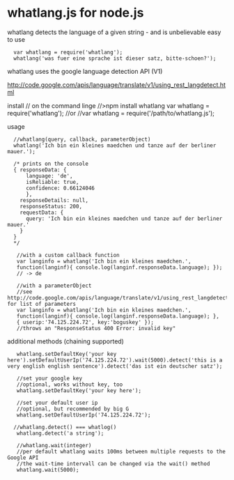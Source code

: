 whatlang.js for node.js 
===

whatlang detects the language of a given string - and is unbelievable easy to use

      var whatlang = require('whatlang');
      whatlang('was fuer eine sprache ist dieser satz, bitte-schoen?');

whatlang uses the google language detection API (V1)

http://code.google.com/apis/language/translate/v1/using_rest_langdetect.html


install
      // on the command linge
      //>npm install whatlang
      var whatlang = require('whatlang');
      //or
      //var whatlang = require('/path/to/whatlang.js');
      
usage

      //whatlang(query, callback, parameterObject)
      whatlang('Ich bin ein kleines maedchen und tanze auf der berliner mauer.');
      
      /* prints on the console
      { responseData: { 
          language: 'de',
          isReliable: true,
          confidence: 0.66124046
          },
        responseDetails: null,
        responseStatus: 200,
        requestData: { 
          query: 'Ich bin ein kleines maedchen und tanze auf der berliner mauer.' 
        } 
      }
      */
      
       //with a custom callback function 
       var langinfo = whatlang('Ich bin ein kleines maedchen.',
       function(langinf){ console.log(langinf.responseData.language); }); 
       // -> de
       
       //with a parameterObject
       //see http://code.google.com/apis/language/translate/v1/using_rest_langdetect.html#request_format for list of parameters
       var langinfo = whatlang('Ich bin ein kleines maedchen.',
       function(langinf){ console.log(langinf.responseData.language); },
       { userip:'74.125.224.72', key:'boguskey' });
       //throws an "ResponseStatus 400 Error: invalid key"
       
additional methods (chaining supported)

       whatlang.setDefaultKey('your key here').setDefaultUserIp('74.125.224.72').wait(5000).detect('this is a very english english sentence').detect('das ist ein deutscher satz');
       
       //set your google key
       //optional, works without key, too
       whatlang.setDefaultKey('your key here');
       
       //set your default user ip
       //optional, but recommended by big G
       whatlang.setDefaultUserIp('74.125.224.72');
       
      //whatlang.detect() === whatlog()
       whatlang.detect('a string');
       
       //whatlang.wait(integer)
       //per default whatlang waits 100ms between multiple requests to the Google API
       //the wait-time intervall can be changed via the wait() method
       whatlang.wait(5000);
       

      
      